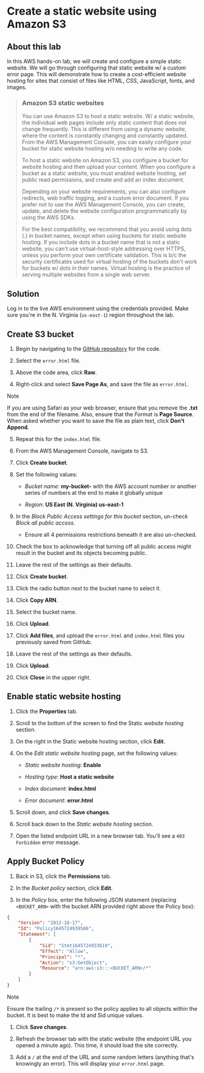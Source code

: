 # Create a static website using Amazon S3

## About this lab

In this AWS hands-on lab, we will create and configure a simple static website. We will go through configuring that static website w/ a custom error page. This will demonstrate how to create a cost-efficient website hosting for sites that consist of files like HTML, CSS, JavaScript, fonts, and images.

> ### Amazon S3 static websites
>
> You can use Amazon S3 to host a static website. W/ a static website, the individual web pages include only static content that does not change frequently. This is different from using a dynamc website, where the content is constantly changing and constantly updated. From the AWS Management Console, you can easily configure your bucket for static website hosting w/o needing to write any code.
>
> To host a static website on Amazon S3, you configure a bucket for website hosting and then upload your content. When you configure a bucket as a static website, you must enabled website hosting, set public read permissions, and create and add an index document.
>
> Depending on your website requirements, you can also configure redirects, web traffic logging, and a custom error document. If you prefer not to use the AWS Management Console, you can create, update, and delete the website configuration programmatically by using the AWS SDKs.
>
> For the best compatibility, we recommend that you avoid using dots (.) in bucket names, except when using buckets for static website hosting. If you include dots in a bucket name that is not a static website, you can't use virtual-host-style addressing over HTTPS, unless you perform your own certificate validation. This is b/c the security certificates used for virtual hosting of the buckets don't work for buckets w/ dots in their names. Virtual hosting is the practice of serving multiple websites from a single web server.

## Solution

Log in to the live AWS environment using the credentials provided. Make sure you're in the N. Virginia (`us-east-1`) region throughout the lab.

## Create S3 bucket

1. Begin by navigating to the [GitHub repository](https://github.com/ACloudGuru-Resources/Course-Certified-Solutions-Architect-Associate/tree/master/labs/creating-a-static-website-using-amazon-s3) for the code.

2. Select the `error.html` file.

3. Above the code area, click **Raw**.

4. Right-click and select **Save Page As**, and save the file as `error.html`.

> [!NOTE]
> If you are using Safari as your web browser, ensure that you remove the **.txt** from the end of the filename. Also, ensure that the *Format* is **Page Source**. When asked whether you want to save the file as plain text, click **Don't Append**.

5. Repeat this for the `index.html` file.

6. From the AWS Management Console, navigate to S3.

7. Click **Create bucket**.

8. Set the following values:

    * *Bucket name*: **my-bucket-** with the AWS account number or another series of numbers at the end to make it globally unique

    * *Region*: **US East (N. Virginia) us-east-1**

9. In the *Block Public Access settings for this bucket* section, un-check *Block all public access*.

    * Ensure all 4 permissions restrictions beneath it are also un-checked.

10. Check the box to acknowledge that turning off all public access might result in the bucket and its objects becoming public.

11. Leave the rest of the settings as their defaults.

12. Click **Create bucket**.

13. Click the radio button next to the bucket name to select it.

14. Click **Copy ARN**.

15. Select the bucket name.

16. Click **Upload**.

17. Click **Add files**, and upload the `error.html` and `index.html` files you previously saved from GitHub.

18. Leave the rest of the settings as their defaults.

19. Click **Upload**.

20. Click **Close** in the upper right.

## Enable static website hosting

1. Click the **Properties** tab.

2. Scroll to the bottom of the screen to find the Static *website hosting* section.

3. On the right in the Static website hosting section, click **Edit**.

4. On the *Edit static website hosting* page, set the following values:

    * *Static website hosting*: **Enable**

    * *Hosting type*: **Host a static website**

    * *Index document*: **index.html**

    * *Error document*: **error.html**

5. Scroll down, and click **Save changes**.

6. Scroll back down to the *Static website hosting* section.

7. Open the listed endpoint URL in a new browser tab. You'll see a `403 Forbidden` error message.

## Apply Bucket Policy

1. Back in S3, click the **Permissions** tab.

2. In the *Bucket policy* section, click **Edit**.

3. In the *Policy* box, enter the following JSON statement (replacing `<BUCKET_ARN>` with the bucket ARN provided right above the Policy box):

```json
{
    "Version": "2012-10-17",
    "Id": "Policy1645724938586",
    "Statement": [
        {
            "Sid": "Stmt1645724933619",
            "Effect": "Allow",
            "Principal": "*",
            "Action": "s3:GetObject",
            "Resource": "arn:aws:s3:::<BUCKET_ARN>/*"
        }
    ]
}
```

> [!NOTE]
> Ensure the trailing `/*` is present so the policy applies to all objects within the bucket. It is best to make the Id and Sid unique values.

1. Click **Save changes**.

2. Refresh the browser tab with the static website (the endpoint URL you opened a minute ago). This time, it should load the site correctly.

3. Add a `/` at the end of the URL and some random letters (anything that's knowingly an error). This will display your `error.html` page.

